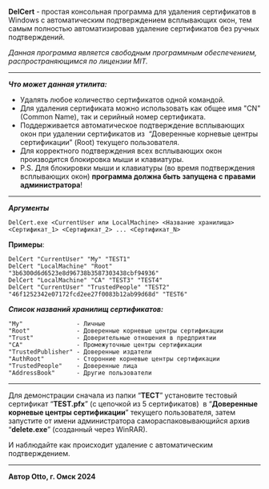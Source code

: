 **DelCert** \- простая консольная программа для удаления сертификатов в Windows с автоматическим подтверждением всплывающих окон, тем самым полностью автоматизировав удаление сертификатов без ручных подтверждений.

_Данная программа является свободным программным обеспечением, распространяющимся по лицензии MIT._

---

_**Что может данная утилита:**_

*   Удалять любое количество сертификатов одной командой.
*   Для удаления сертификата можно использовать как общее имя "CN" (Common Name), так и серийный номер сертификата.
*   Поддерживается автоматическое подтверждение всплывающих окон при удалении сертификатов из  “Доверенные корневые центры сертификации” (Root) текущего пользователя.
*   Для корректного подтверждения всех всплывающих окон производится блокировка мыши и клавиатуры.
*   P.S. Для блокировки мыши и клавиатуры (во время подтверждения всплывающих окон) **программа должна быть запущена с правами администратора**!

---

_**Аргументы**_

```plaintext
DelCert.exe <CurrentUser или LocalMachine> <Название хранилища> <Сертификат_1> <Сертификат_2> ... <Сертификат_N>
```

**Примеры**:

```plaintext
DelCert "CurrentUser" "My" "TEST1"
DelCert "LocalMachine" "Root" "3b6300d6d6523e8d96738b3587303438cbf94936"
DelCert "LocalMachine" "CA" "TEST3" "TEST4"
DelCert "CurrentUser" "TrustedPeople" "TEST2" "46f1252342e07172fcd2ee27f0083b12ab99d68d" "TEST6"
```

_**Список названий хранилищ сертификатов:**_

```plaintext
"My"               - Личные
"Root"             - Доверенные корневые центры сертификации
"Trust"            - Доверительные отношения в предприятии
"CA"               - Промежуточные центры сертификации
"TrustedPublisher" - Доверенные издатели
"AuthRoot"         - Сторонние корневые центры сертификации
"TrustedPeople"    - Доверенные лица
"AddressBook"      - Другие пользователи
```

---

Для демонстрации сначала из папки “**ТЕСТ**” установите тестовый сертификат “**TEST.pfx**” (с цепочкой из 5 сертификатов)  в “**Доверенные корневые центры сертификации**” текущего пользователя, затем запустите от имени администратора самораспаковывающийся архив “**delete.exe**” (созданный через WinRAR).

И наблюдайте как происходит удаление с автоматическим подтверждением.

---

**Автор Otto, г. Омск 2024**
